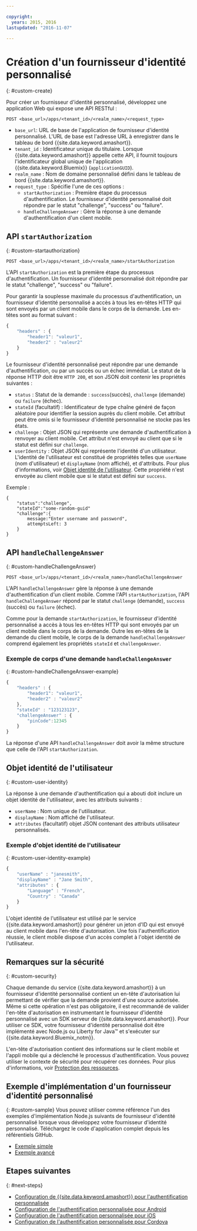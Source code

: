 ```yaml
---

copyright:
  years: 2015, 2016
lastupdated: "2016-11-07"

---
```


# Création d'un fournisseur d'identité personnalisé
{: #custom-create}


Pour créer un fournisseur d'identité personnalisé, développez une application Web qui expose une API RESTful :

`POST <base_url>/apps/<tenant_id>/<realm_name>/<request_type>`

* `base_url`: URL de base de l'application de fournisseur d'identité personnalisé. L'URL de base est l'adresse URL à enregistrer
dans le tableau de bord {{site.data.keyword.amashort}}.
* `tenant_id` : Identificateur unique du titulaire. Lorsque {{site.data.keyword.amashort}} appelle cette API, il fournit toujours
l'identificateur global unique de l'application {{site.data.keyword.Bluemix}} (`applicationGUID`).
* `realm_name` : Nom de domaine personnalisé défini dans le tableau de bord {{site.data.keyword.amashort}}.
* `request_type` : Spécifie l'une de ces options :
	* `startAuthorization` : Première étape du processus d'authentification. Le fournisseur d'identité personnalisé doit répondre par le statut "challenge", "success" ou "failure".
	* `handleChallengeAnswer` : Gère la réponse à une demande d'authentification d'un client mobile.

## API `startAuthorization`
{: #custom-startauthorization}

`POST <base_url>/apps/<tenant_id>/<realm_name>/startAuthorization`

L'API `startAuthorization` est la première étape du processus d'authentification. Un fournisseur d'identité personnalisé doit répondre par le statut "challenge", "success" ou "failure".

Pour garantir la souplesse maximale du processus d'authentification, un fournisseur d'identité personnalisé a accès à tous les en-têtes HTTP qui sont envoyés par un client mobile dans le corps de la demande. Les en-têtes sont au format suivant :

```JavaScript
{
    "headers" : {
    	"header1": "valeur1",
    	"header2" : "valeur2"
    }
}
```

Le fournisseur d'identité personnalisé peut répondre par une demande d'authentification, ou par un succès ou un échec immédiat. Le statut de la réponse HTTP doit être `HTTP 200`, et son JSON doit contenir les propriétés suivantes :

* `status` : Statut de la demande : `success`(succès), `challenge` (demande) ou `failure` (échec).
* `stateId` (facultatif) : Identificateur de type chaîne généré de façon aléatoire pour identifier la session auprès du client mobile. Cet attribut peut être omis si le fournisseur d'identité personnalisé ne stocke pas les états.
* `challenge` : Objet JSON qui représente une demande d'authentification à renvoyer au client mobile. Cet attribut n'est envoyé au client que si le statut est défini sur `challenge`.
* `userIdentity` : Objet JSON qui représente l'identité d'un utilisateur.  L'identité de l'utilisateur est constitué de propriétés telles que `userName` (nom d'utilisateur) et `displayName` (nom affiché), et d'attributs.  Pour plus d'informations, voir [Objet identité de l'utilisateur](#custom-user-identity). Cette propriété n'est envoyée au client mobile que si le statut est défini sur `success`.

Exemple :

```
{
	"status":"challenge",
	"stateId":"some-random-guid"
	"challenge":{
		message:"Enter username and password",
		attemptsLeft: 3
	}
}
```

## API `handleChallengeAnswer`
{: #custom-handleChallengeAnswer}

`POST <base_url>/apps/<tenant_id>/<realm_name>/handleChallengeAnswer`

L'API `handleChallengeAnswer` gère la réponse à une demande d'authentification d'un client mobile. Comme l'API `startAuthorization`, l'API `handleChallengeAnswer` répond par le statut `challenge` (demande), `success` (succès) ou `failure` (échec).

Comme pour la demande `startAuthorization`, le fournisseur d'identité personnalisé a accès à tous les en-têtes HTTP qui sont envoyés par un client mobile dans le corps de la demande. Outre les en-têtes de la demande du client mobile, le corps de la demande `handleChallengeAnswer` comprend également les propriétés `stateId` et `challengeAnswer`.

### Exemple de corps d'une demande `handleChallengeAnswer`
{: #custom-handleChallengeAnswer-example}

```JavaScript
{
    "headers" : {
    	"header1": "valeur1",
    	"header2" : "valeur2"
	},
    "stateId" : "123123123",
    "challengeAnswer" : {
    	"pinCode":12345
 	}
}
```

La réponse d'une API `handleChallengeAnswer` doit avoir la même structure que celle de l'API `startAuthorization`.

## Objet identité de l'utilisateur
{: #custom-user-identity}

La réponse à une demande d'authentification qui a abouti doit inclure un objet identité de l'utilisateur, avec les attributs suivants :
* `userName` : Nom unique de l'utilisateur.
* `displayName` : Nom affiché de l'utilisateur.
* `attributes` (facultatif) objet JSON contenant des attributs utilisateur personnalisés.

### Exemple d'objet identité de l'utilisateur
{: #custom-user-identity-example}
```JavaScript
{
    "userName" : "janesmith",
    "displayName" : "Jane Smith",
    "attributes" : {
        "Language" : "French",
        "Country" : "Canada"
    }
}
```

L'objet identité de l'utilisateur est utilisé par le service {{site.data.keyword.amashort}} pour générer un jeton d'ID qui est envoyé au client mobile dans l'en-tête d'autorisation. Une fois l'authentification réussie, le client mobile dispose d'un accès complet à l'objet identité de l'utilisateur.

## Remarques sur la sécurité
{: #custom-security}

Chaque demande du service {{site.data.keyword.amashort}} à un fournisseur d'identité personnalisé contient un en-tête d'autorisation lui permettant de vérifier que la demande provient d'une source autorisée. Même si cette opération n'est pas obligatoire, il est recommandé de valider l'en-tête d'autorisation en instrumentant le fournisseur d'identité personnalisé avec un SDK serveur de {{site.data.keyword.amashort}}. Pour
utiliser ce SDK, votre fournisseur d'identité personnalisé doit être implémenté avec Node.js ou Liberty for Java&trade; et s'exécuter sur {{site.data.keyword.Bluemix_notm}}.

L'en-tête d'autorisation contient des informations sur le client mobile et l'appli mobile qui a déclenché le processus d'authentification. Vous pouvez utiliser le contexte de sécurité pour récupérer ces données. Pour plus d'informations, voir [Protection des ressources](protecting-resources.html).

## Exemple d'implémentation d'un fournisseur d'identité personnalisé
{: #custom-sample}
Vous pouvez utiliser comme référence l'un des exemples d'implémentation Node.js suivants de fournisseur d'identité personnalisé lorsque vous développez votre fournisseur d'identité personnalisé. Téléchargez le code d'application complet depuis les référentiels GitHub.

* [Exemple simple](https://github.com/ibm-bluemix-mobile-services/bms-mca-custom-identity-provider-sample)
* [Exemple avancé](https://github.com/ibm-bluemix-mobile-services/bms-mca-custom-identity-provider-with-user-management)

<!---
 ### JSON structure (simple sample)
{: #custom-sample-json}
This implementation assumes that the supplied authentication challenge answer is a JSON object with the following structure:

```
{
 	username: "my.username",
 	password: "my.password"
 }
 ```

### Custom identity provider sample code (simple sample)
{: #custom-sample-code}
```JavaScript
var express = require('express');
var cfenv = require('cfenv');
var log4js = require('log4js');
var jsonParser = require('body-parser').json();

// Using hardcoded user repository
var userRepository = {
	"john.lennon":      { password: "12345", displayName:"John Lennon", dob:"October 9, 1940"},
	"paul.mccartney":   { password: "67890", displayName:"Paul McCartney", dob:"June 18, 1942"},
	"ringo.starr":      { password: "abcde", displayName:"Ringo Starr", dob: "July 7, 1940"},
	"george.harrison":  { password: "fghij", displayName: "George Harrison", dob:"Feburary 25, 1943"}
}

var app = express();
var logger = log4js.getLogger("CustomIdentityProviderApp");
logger.info("Starting up");

app.post('/apps/:tenantId/:realmName/startAuthorization', jsonParser, function(req, res){
	var tenantId = req.params.tenantId;
	var realmName = req.params.realmName;
	var headers = req.body.headers;

	logger.debug("startAuthorization", tenantId, realmName, headers);

	var responseJson = {
		status: "challenge",
		challenge: {
			text: "Enter username and password"
		}
	};

	res.status(200).json(responseJson);
});

app.post('/apps/:tenantId/:realmName/handleChallengeAnswer', jsonParser, function(req, res){
	var tenantId = req.params.tenantId;
	var realmName = req.params.realmName;
	var challengeAnswer = req.body.challengeAnswer;


	logger.debug("handleChallengeAnswer", tenantId, realmName, challengeAnswer);

	var username = req.body.challengeAnswer["username"];
	var password = req.body.challengeAnswer["password"];

	var userObject = userRepository[username];

	var responseJson = { status: "failure" };

	if (userObject && userObject.password == password ){
		logger.debug("Login success for userId ::", username);
		responseJson.status = "success";
		responseJson.userIdentity = {
			userName: username,
			displayName: userObject.displayName,
			attributes: {
				dob: userObject.dob
			}
		}
	} else {
		logger.debug("Login failure for userId ::", username);
	}

	res.status(200).json(responseJson);
});

app.use(function(req, res, next){
	res.status(404).send("This is not the URL you're looking for");
});

var server = app.listen(cfenv.getAppEnv().port, function () {
	var host = server.address().address;
	var port = server.address().port;
	logger.info('Server listening at %s:%s', host, port);
});
```
--->

## Etapes suivantes
{: #next-steps}
* [Configuration de {{site.data.keyword.amashort}} pour l'authentification personnalisée](custom-auth-config-mca.html)
* [Configuration de l'authentification personnalisée pour Android](custom-auth-android.html)
* [Configuration de l'authentification personnalisée pour iOS](custom-auth-ios.html)
* [Configuration de l'authentification personnalisée pour Cordova](custom-auth-cordova.html)
